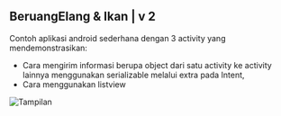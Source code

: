 ## BeruangElang & Ikan | v 2

Contoh aplikasi android sederhana dengan 3 activity yang mendemonstrasikan:
* Cara mengirim informasi berupa object dari satu activity ke activity lainnya menggunakan serializable melalui extra pada Intent,
* Cara menggunakan listview

![Tampilan](hlistvew.gif.gif)


